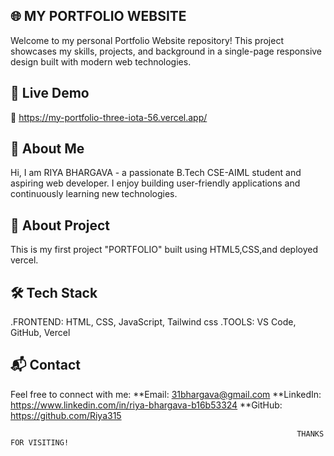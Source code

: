 
## 🌐 MY PORTFOLIO WEBSITE

Welcome to my  personal Portfolio Website repository! This project showcases my skills, projects, and background in a single-page responsive design built with modern web technologies.

## 🚀 Live Demo

🔗 https://my-portfolio-three-iota-56.vercel.app/

## 📖 About Me

Hi, I am RIYA BHARGAVA - a passionate B.Tech CSE-AIML student and aspiring web developer.
I enjoy building user-friendly applications and continuously learning new technologies.


## 📖 About Project

This is my first project "PORTFOLIO" built using HTML5,CSS,and deployed vercel.

## 🛠 Tech Stack

.FRONTEND: HTML, CSS, JavaScript, Tailwind css
.TOOLS: VS Code, GitHub, Vercel

## 📬 Contact

Feel free to connect with me:
 **Email: 31bhargava@gmail.com
 **LinkedIn: https://www.linkedin.com/in/riya-bhargava-b16b53324
 **GitHub: https://github.com/Riya315

                                                                    THANKS FOR VISITING!
 





















